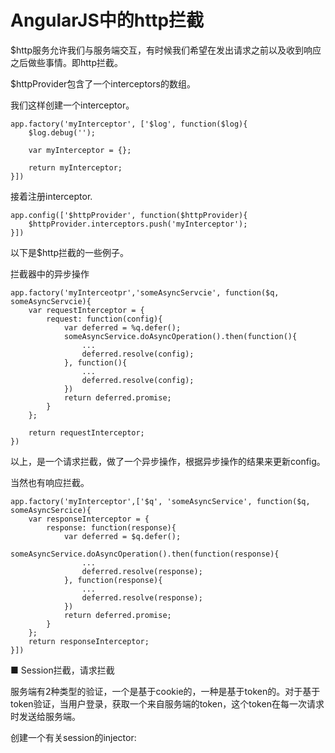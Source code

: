 # AngularJS中的http拦截

$http服务允许我们与服务端交互，有时候我们希望在发出请求之前以及收到响应之后做些事情。即http拦截。

$httpProvider包含了一个interceptors的数组。

我们这样创建一个interceptor。

```
app.factory('myInterceptor', ['$log', function($log){
    $log.debug('');
    
    var myInterceptor = {};
    
    return myInterceptor;
}])
```

接着注册interceptor.

```
app.config(['$httpProvider', function($httpProvider){
    $httpProvider.interceptors.push('myInterceptor');
}])
```

以下是$http拦截的一些例子。

拦截器中的异步操作

```
app.factory('myInterceotpr','someAsyncServcie', function($q, someAsyncServcie){
    var requestInterceptor = {
        request: function(config){
            var deferred = %q.defer();
            someAsyncService.doAsyncOperation().then(function(){
                ...
                deferred.resolve(config);
            }, function(){
                ...
                deferred.resolve(config);
            })
            return deferred.promise;
        }
    };
    
    return requestInterceptor;
})
```

以上，是一个请求拦截，做了一个异步操作，根据异步操作的结果来更新config。

当然也有响应拦截。

```
app.factory('myInterceptor',['$q', 'someAsyncService', function($q, someAsyncSercice){
    var responseInterceptor = {
        response: function(response){
            var deferred = $q.defer();
            someAsyncService.doAsyncOperation().then(function(response){
                ...
                deferred.resolve(response);
            }, function(response){
                ...
                deferred.resolve(response);
            })
            return deferred.promise;
        }
    };
    return responseInterceptor;
}])
```

■ Session拦截，请求拦截

服务端有2种类型的验证，一个是基于cookie的，一种是基于token的。对于基于token验证，当用户登录，获取一个来自服务端的token，这个token在每一次请求时发送给服务端。

创建一个有关session的injector:



